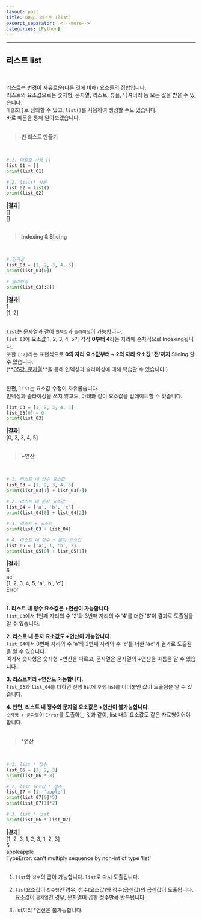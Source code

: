 ```yaml
---
layout: post
title: 08강. 리스트 (list)
excerpt_separator:  <!--more-->
categories: [Python] 
---
```

___

## 리스트 list
<br>

리스트는 변경이 자유로운(다른 것에 비해) 요소들의 집합입니다.<br>
리스트의 요소값으로는 숫자형, 문자열, 리스트, 튜플, 딕셔너리 등 모든 값을 받을 수 있습니다.<br>
`대괄호[]`로 정의할 수 있고, `list()`를 사용하여 생성할 수도 있습니다.<br>
바로 예문을 통해 알아보겠습니다.<br><br>

> **빈 리스트 만들기**
<br>

```python
# 1. 대괄호 사용 []
list_01 = []
print(list_01)

# 2. list() 사용
list_02 = list()
print(list_02)
```
**|결과|**<br>
[]<br>
[]<br><br>

> **Indexing & Slicing**
<br>

```python
# 인덱싱
list_03 = [1, 2, 3, 4, 5]
print(list_03[0])

# 슬라이싱
print(list_03[:2])
```
**|결과|**<br>
1<br>
[1, 2]<br><br>

`list`는 문자열과 같이 `인덱싱`과 `슬라이싱`이 가능합니다. <br>
`list_03`에 요소값 1, 2, 3, 4, 5가 각각 **0부터 4**라는 자리에 순차적으로 Indexing됩니다.<br>
또한 `[:2]`라는 표현식으로  **0의 자리 요소값부터 ~ 2의 자리 요소값 '전'까지** Slicing 할 수 있습니다.<br>
(**[05강. 문자열](https://hwon-da.github.io/python/2019/07/01/Python-05.html)**을 통해 인덱싱과 슬라이싱에 대해 복습할 수 있습니다.)<br><br>

한편, `list`는 요소값 수정이 자유롭습니다.<br>
인덱싱과 슬라이싱을 쓰지 않고도, 아래와 같이 요소값을 업데이트할 수 있습니다.
```python
list_03 = [1, 2, 3, 4, 5]
list_03[0] = 0
print(list_03)
```
**|결과|**<br>
[0, 2, 3, 4, 5]<br><br>

> **+연산**
<br>

```python
# 1. 리스트 내 정수 요소값
list_03 = [1, 2, 3, 4, 5]
print(list_03[1] + list_03[3])

# 2. 리스트 내 문자 요소값
list_04 = ['a', 'b', 'c']
print(list_04[0] + list_04[2])

# 3. 리스트 + 리스트
print(list_03 + list_04)

# 4. 리스트 내 정수 + 문자 요소값
list_05 = ['a', 1, 'b', 2]
print(list_05[0] + list_05[1])
```
**|결과|**<br>
6<br>
ac<br>
[1, 2, 3, 4, 5, 'a', 'b', 'c']<br>
Error<br><br>

**1. 리스트 내 정수 요소값은 +연산이 가능합니다.<br>**
`list_03`에서 1번째 자리의 수 '2'와 3번째 자리의 수 '4'를 더한 '6'이 결과로 도출됨을 알 수 있습니다.

**2. 리스트 내 문자 요소값도 +연산이 가능합니다.<br>**
`list_04`에서 0번째 자리의 수 'a'와 2번째 자리의 수 'c'를 더한 'ac'가 결과로 도출됨을 알 수 있습니다.<br>
여기서 숫자형은 숫자형 +연산을 따르고, 문자열은 문자열의 +연산을 따름을 알 수 있습니다.

**3. 리스트끼리 +연산도 가능합니다.<br>**
`list_03`과 `list_04`를 더하면 선행 list에 후행 list를 이어붙인 값이 도출됨을 알 수 있습니다.

**4. 반면, 리스트 내 정수와 문자열 요소값은 +연산이 불가능합니다.<br>**
`숫자형 + 문자열`이 `Error`를 도출하는 것과 같이, list 내의 요소값도 같은 자료형이어야 합니다.<br><br>

> ***연산**
<br>

```python
# 1. list * 정수
list_06 = [1, 2, 3]
print(list_06 * 3)

# 2. list 요소값 * 정수
list_07 = [1, 'apple']
print(list_07[0]*5)
print(list_07[1]*2)

# 3. list * list
print(list_06 * list_07)

```
**|결과|**<br>
[1, 2, 3, 1, 2, 3, 1, 2, 3]<br>
5<br>
appleapple<br>
TypeError: can't multiply sequence by non-int of type 'list'<br><br>

1. `list`와 `정수`의 곱이 가능합니다. `list`로 다시 도출됩니다.

2. `list`요소값이 `정수형`인 경우, 정수(요소값)와 정수(곱셈값)의 곱셈값이 도출됩니다. <br>
요소값이 `문자열`인 경우, 문자열이 곱한 정수만큼 반복됩니다.

3. list끼리 *연산은 불가능합니다.